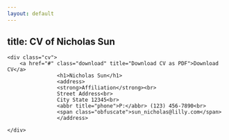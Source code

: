 ```yaml
---
layout: default
---
```

## title: CV of Nicholas Sun

	<div class="cv">
		<a href="#" class="download" title="Download CV as PDF">Download CV</a>			
					<h1>Nicholas Sun</h1>
					<address>
					<strong>Affiliation</strong><br>
					Street Address<br>
					City State 12345<br>
					<abbr title="phone">P:</abbr> (123) 456-7890<br>
					<span class="obfuscate">sun_nicholas@lilly.com</span>
					</address>

	</div>
